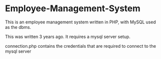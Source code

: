 # Employee-Management-System
This is an employee management system written in PHP, with MySQL used as the dbms.

This was written 3 years ago. It requires a mysql server setup.

connection.php contains the credentials that are required to connect to the mysql server